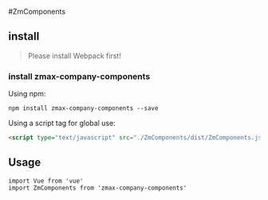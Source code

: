 #ZmComponents

## install

> Please install Webpack first!

### install zmax-company-components

Using npm:
```
npm install zmax-company-components --save
```
Using a script tag for global use:

```html
<script type="text/javascript" src="./ZmComponents/dist/ZmComponents.js"></script>
```


## Usage

```
import Vue from 'vue'
import ZmComponents from 'zmax-company-components'